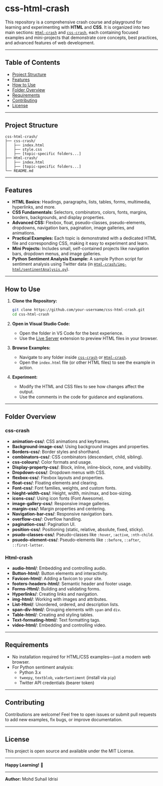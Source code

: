 # css-html-crash

This repository is a comprehensive crash course and playground for learning and experimenting with **HTML** and **CSS**. It is organized into two main sections: [`Html-crash`](Html-crash) and [`css-crash`](css-crash), each containing focused examples and mini-projects that demonstrate core concepts, best practices, and advanced features of web development.

---

## Table of Contents

- [Project Structure](#project-structure)
- [Features](#features)
- [How to Use](#how-to-use)
- [Folder Overview](#folder-overview)
- [Requirements](#requirements)
- [Contributing](#contributing)
- [License](#license)

---

## Project Structure

```
css-html-crash/
├── css-crash/
│   ├── index.html
│   ├── style.css
│   ├── [topic-specific folders...]
├── Html-crash/
│   ├── index.html
│   ├── [topic-specific folders...]
└── README.md
```

---

## Features

- **HTML Basics:** Headings, paragraphs, lists, tables, forms, multimedia, hyperlinks, and more.
- **CSS Fundamentals:** Selectors, combinators, colors, fonts, margins, borders, backgrounds, and display properties.
- **Advanced CSS:** Flexbox, float, pseudo-classes, pseudo-elements, dropdowns, navigation bars, pagination, image galleries, and animations.
- **Practical Examples:** Each topic is demonstrated with a dedicated HTML file and corresponding CSS, making it easy to experiment and learn.
- **Mini Projects:** Includes small, self-contained projects like navigation bars, dropdown menus, and image galleries.
- **Python Sentiment Analysis Example:** A sample Python script for sentiment analysis using Twitter data (in [`Html-crash/img-html/sentinentAnalysis.py`](Html-crash/img-html/sentinentAnalysis.py)).

---

## How to Use

1. **Clone the Repository:**

   ```sh
   git clone https://github.com/your-username/css-html-crash.git
   cd css-html-crash
   ```

2. **Open in Visual Studio Code:**

   - Open the folder in VS Code for the best experience.
   - Use the [Live Server](https://marketplace.visualstudio.com/items?itemName=ritwickdey.LiveServer) extension to preview HTML files in your browser.

3. **Browse Examples:**

   - Navigate to any folder inside [`css-crash`](css-crash) or [`Html-crash`](Html-crash).
   - Open the `index.html` file (or other HTML files) to see the example in action.

4. **Experiment:**
   - Modify the HTML and CSS files to see how changes affect the output.
   - Use the comments in the code for guidance and explanations.

---

## Folder Overview

### css-crash

- **animation-css/**: CSS animations and keyframes.
- **Background-image-css/**: Using background images and properties.
- **Borders-css/**: Border styles and shorthand.
- **combinators-css/**: CSS combinators (descendant, child, sibling).
- **css-colours/**: Color formats and usage.
- **Display-property-css/**: Block, inline, inline-block, none, and visibility.
- **Dropdown-ccss/**: Dropdown menus with CSS.
- **flexbox-css/**: Flexbox layouts and properties.
- **float-css/**: Floating elements and clearing.
- **Font-css/**: Font families, weights, and custom fonts.
- **hieght-width-css/**: Height, width, min/max, and box-sizing.
- **icons-css/**: Using icon fonts (Font Awesome).
- **image-gallery-css/**: Responsive image galleries.
- **margin-css/**: Margin properties and centering.
- **Navigation-bar-css/**: Responsive navigation bars.
- **overflow-css/**: Overflow handling.
- **pagination-css/**: Pagination UI.
- **position-css/**: Positioning (static, relative, absolute, fixed, sticky).
- **psudo-classes-css/**: Pseudo-classes like `:hover`, `:active`, `:nth-child`.
- **psuedo-element-css/**: Pseudo-elements like `::before`, `::after`, `::first-letter`.

### Html-crash

- **audio-html/**: Embedding and controlling audio.
- **Button-html/**: Button elements and interactivity.
- **Favicon-html/**: Adding a favicon to your site.
- **footers-headers-html/**: Semantic header and footer usage.
- **Forms-Html/**: Building and validating forms.
- **Hyperlinks/**: Creating links and navigation.
- **img-html/**: Working with images and attributes.
- **List-Html/**: Unordered, ordered, and description lists.
- **span-div-html/**: Grouping elements with `span` and `div`.
- **Table-html/**: Creating and styling tables.
- **Text-formating-html/**: Text formatting tags.
- **video-html/**: Embedding and controlling video.

---

## Requirements

- No installation required for HTML/CSS examples—just a modern web browser.
- For Python sentiment analysis:
  - Python 3.x
  - `tweepy`, `textblob`, `vaderSentiment` (install via `pip`)
  - Twitter API credentials (bearer token)

---

## Contributing

Contributions are welcome! Feel free to open issues or submit pull requests to add new examples, fix bugs, or improve documentation.

---

## License

This project is open source and available under the MIT License.

---

**Happy Learning!** 🚀

---

**Author:** Mohd Suhail Idrisi
